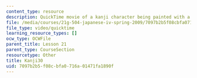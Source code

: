 ```yaml
---
content_type: resource
description: QuickTime movie of a kanji character being painted with a brush.
file: /media/courses/21g-504-japanese-iv-spring-2009/7097b2b5f08cbfa0716a01471fa1890f_Kanji30.mov
file_type: video/quicktime
learning_resource_types: []
ocw_type: OCWFile
parent_title: Lesson 21
parent_type: CourseSection
resourcetype: Other
title: Kanji30
uid: 7097b2b5-f08c-bfa0-716a-01471fa1890f
---
```


